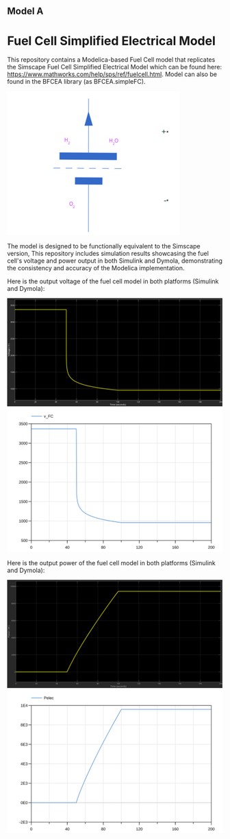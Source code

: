 ## Model A
# Fuel Cell Simplified Electrical Model
This repository contains a Modelica-based Fuel Cell model that replicates the Simscape Fuel Cell Simplified Electrical Model which can be found here: https://www.mathworks.com/help/sps/ref/fuelcell.html. Model can also be found in the BFCEA library (as BFCEA.simpleFC).

![Simple FC in Simulink](media/Simple_FC.png)


The model is designed to be functionally equivalent to the Simscape version, This repository includes simulation results showcasing the fuel cell's voltage and power output in both Simulink and Dymola, demonstrating the consistency and accuracy of the Modelica implementation.

Here is the output voltage of the fuel cell model in both platforms (Simulink and Dymola):

![Voltage Output in Simulink](media/Voltage_Output_of_Simple_FC.svg)
![Voltage Output in Dymola](media/Fuel_Cell_Simpilified_Electrical_Model_Voltage_output_in_Dymola.svg)

Here is the output power of the fuel cell model in both platforms (Simulink and Dymola):

![Power Output in Simulink](media/Power_Output_of_Simple_FC.svg)
![Power Output in Dymola](media/Fuel_Cell_Simpilified_Electrical_Model_Power_output_in_Dymola.svg)
